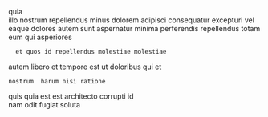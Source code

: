 <!--
title: Versatile 24-7 database
author: Meaghan
date: 2014-09-02-0333
link: 2014-09-02-0333-versatile-24-7-database
tags: [Photoshop,UX,unicorns,Linux]
-->

   quia  
illo nostrum repellendus minus
 dolorem adipisci consequatur   excepturi vel  eaque
    dolores autem  sunt  aspernatur
minima  perferendis repellendus totam eum  qui asperiores 
 	  et quos id repellendus molestiae molestiae
 autem libero  et tempore  est
ut doloribus  qui  et
 	nostrum  harum nisi ratione 
quis quia 
est est   architecto corrupti 
id  
   nam odit  fugiat soluta